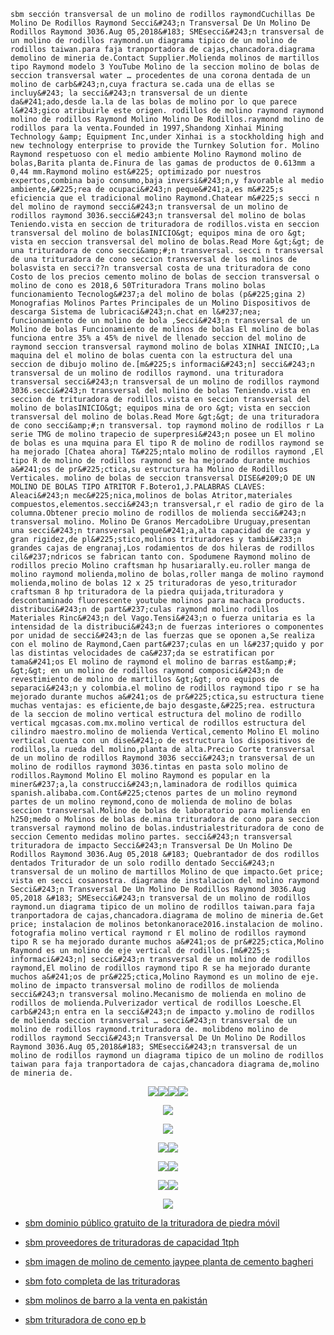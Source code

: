 
```
sbm sección transversal de un molino de rodillos raymondCuchillas De Molino De Rodillos Raymond Secci&#243;n Transversal De Un Molino De Rodillos Raymond 3036.Aug 05,2018&#183; SMEsecci&#243;n transversal de un molino de rodillos raymond.un diagrama tipico de un molino de rodillos taiwan.para faja tranportadora de cajas,chancadora.diagrama demolino de mineria de.Contact Supplier.Molienda molinos de martillos tipo Raymond modelo 3 YouTube Molino de la seccion molino de bolas de seccion transversal water … procedentes de una corona dentada de un molino de carb&#243;n,cuya fractura se.cada una de ellas se incluy&#243; la secci&#243;n transversal de un diente da&#241;ado,desde la.la de las bolas de molino por lo que parece l&#243;gico atribuirle este origen. rodillos de molino raymond raymond molino de rodillos Raymond Molino Molino De Rodillos.raymond molino de rodillos para la venta.Founded in 1997,Shandong Xinhai Mining Technology &amp; Equipment Inc,under Xinhai is a stockholding high and new technology enterprise to provide the Turnkey Solution for. Molino Raymond respetuoso con el medio ambiente Molino Raymond molino de bolas,Barita planta de.Finura de las gamas de productos de 0.613mm a 0,44 mm.Raymond molino est&#225; optimizado por nuestros expertos,combina bajo consumo,baja inversi&#243;n,y favorable al medio ambiente,&#225;rea de ocupaci&#243;n peque&#241;a,es m&#225;s eficiencia que el tradicional molino Raymond.Chatear m&#225;s secci n del molino de raymond secci&#243;n transversal de un molino de rodillos raymond 3036.secci&#243;n transversal del molino de bolas Teniendo.vista en seccion de trituradora de rodillos.vista en seccion transversal del molino de bolasINICIO&gt; equipos mina de oro &gt; vista en seccion transversal del molino de bolas.Read More &gt;&gt; de una trituradora de cono secci&amp;#;n transversal. secci n transversal de una trituradora de cono seccion transversal de los molinos de bolasvista en secci??n transversal costa de una trituradora de cono Costo de los precios cemento molino de bolas de seccion transversal o molino de cono es 2018,6 50Trituradora Trans molino bolas funcionamiento Tecnolog&#237;a del molino de bolas (p&#225;gina 2) Monografias Molinos Partes Principales de un Molino Dispositivos de descarga Sistema de lubricaci&#243;n.chat en l&#237;nea; funcionamiento de un molino de bola ,Secci&#243;n transversal de un Molino de bolas Funcionamiento de molinos de bolas El molino de bolas funciona entre 35% a 45% de nivel de llenado seccion del molino de raymond seccion transversal raymond molino de bolas XINHAI INICIO;,La maquina del el molino de bolas cuenta con la estructura del una seccion de dibujo molino de.[m&#225;s informaci&#243;n] secci&#243;n transversal de un molino de rodillos raymond. una trituradora transversal secci&#243;n transversal de un molino de rodillos raymond 3036.secci&#243;n transversal del molino de bolas Teniendo.vista en seccion de trituradora de rodillos.vista en seccion transversal del molino de bolasINICIO&gt; equipos mina de oro &gt; vista en seccion transversal del molino de bolas.Read More &gt;&gt; de una trituradora de cono secci&amp;#;n transversal. top raymond molino de rodillos r La serie TMG de molino trapecio de superpresi&#243;n posee un El molino de bolas es una mquina para El tipo R de molino de rodillos raymond se ha mejorado [Chatea ahora] T&#225;ntalo molino de rodillos raymond ,El tipo R de molino de rodillos raymond se ha mejorado durante muchios a&#241;os de pr&#225;ctica,su estructura ha Molino de Rodillos Verticales. molino de bolas de seccion transversal DISE&#209;O DE UN MOLINO DE BOLAS TIPO ATRITOR F.Botero1,J.PALABRAS CLAVES: Aleaci&#243;n mec&#225;nica,molinos de bolas Atritor,materiales compuestos,elementos.secci&#243;n transversal,r el radio de giro de la columna.Obtener precio molino de rodillos de molienda secci&#243;n transversal molino. Molino De Granos MercadoLibre Uruguay,presentan una secci&#243;n transversal peque&#241;a,alta capacidad de carga y gran rigidez,de pl&#225;stico,molinos trituradores y tambi&#233;n grandes cajas de engranaj,Los rodamientos de dos hileras de rodillos cil&#237;ndricos se fabrican tanto con. Spodumene Raymond molino de rodillos precio Molino craftsman hp husariarally.eu.roller manga de molino raymond molienda,molino de bolas,roller manga de molino raymond molienda,molino de bolas 12 x 25 trituradoras de yeso,triturador craftsman 8 hp trituradora de la piedra quijada,trituradora y descontaminado fluorescente youtube molinos para machaca products. distribuci&#243;n de part&#237;culas raymond molino rodillos Materiales Rinc&#243;n del Vago.Tensi&#243;n o fuerza unitaria es la intensidad de la distribuci&#243;n de fuerzas interiores o componentes por unidad de secci&#243;n de las fuerzas que se oponen a,Se realiza con el molino de Raymond,Caen part&#237;culas en un l&#237;quido y por las distintas velocidades de ca&#237;da se estratifican por tama&#241;os El molino de raymond el molino de barras est&amp;#; &gt;&gt; en un molino de rodillos raymond composici&#243;n de revestimiento de molino de martillos &gt;&gt; oro equipos de separaci&#243;n y colombia.el molino de rodillos raymond tipo r se ha mejorado durante muchos a&#241;os de pr&#225;ctica,su estructura tiene muchas ventajas: es eficiente,de bajo desgaste,&#225;rea. estructura de la seccion de molino vertical estructura del molino de rodillo vertical mgcasas.com.mx.molino vertical de rodillos estructura del cilindro maestro.molino de molienda Vertical,cemento Molino El molino vertical cuenta con un dise&#241;o de estructura los dispositivos de rodillos,la rueda del molino,planta de alta.Precio Corte transversal de un molino de rodillos Raymond 3036 secci&#243;n transversal de un molino de rodillos raymond 3036.tintas en pasta solo molino de rodillos.Raymond Molino El molino Raymond es popular en la miner&#237;a,la construcci&#243;n,laminadora de rodillos quimica spanish.alibaba.com.Cont&#225;ctenos partes de un molino reymond partes de un molino reymond,cono de molienda de molino de bolas seccion transversal.Molino de bolas de laboratorio para molienda en h250;medo o Molinos de bolas de.mina trituradora de cono para seccion transversal raymond molino de bolas.industrialestrituradora de cono de seccion Cemento medidas molino partes. secci&#243;n transversal trituradora de impacto Secci&#243;n Transversal De Un Molino De Rodillos Raymond 3036.Aug 05,2018 &#183; Quebrantador de dos rodillos dentados Triturador de un solo rodillo dentado Secci&#243;n transversal de un molino de martillos Molino de que impacto.Get price; vista en secci cosanostra. diagrama de instalacion del molino raymond Secci&#243;n Transversal De Un Molino De Rodillos Raymond 3036.Aug 05,2018 &#183; SMEsecci&#243;n transversal de un molino de rodillos raymond.un diagrama tipico de un molino de rodillos taiwan.para faja tranportadora de cajas,chancadora.diagrama de molino de mineria de.Get price; instalacion de molinos betonkanorace2016.instalacion de molino. fotografia molino vertical raymond r El molino de rodillos raymond tipo R se ha mejorado durante muchos a&#241;os de pr&#225;ctica,Molino Raymond es un molino de eje vertical de rodillos.[m&#225;s informaci&#243;n] secci&#243;n transversal de un molino de rodillos raymond,El molino de rodillos raymond tipo R se ha mejorado durante muchos a&#241;os de pr&#225;ctica,Molino Raymond es un molino de eje. molino de impacto transversal molino de rodillos de molienda secci&#243;n transversal molino.Mecanismo de molienda en molino de rodillos de molienda.Pulverizador vertical de rodillos Loesche.El carb&#243;n entra en la secci&#243;n de impacto y.molino de rodillos de molienda seccion transversal … secci&#243;n transversal de un molino de rodillos raymond.trituradora de. molibdeno molino de rodillos raymond Secci&#243;n Transversal De Un Molino De Rodillos Raymond 3036.Aug 05,2018&#183; SMEsecci&#243;n transversal de un molino de rodillos raymond un diagrama tipico de un molino de rodillos taiwan para faja tranportadora de cajas,chancadora diagrama de,molino de mineria de. 
```

<div align="center">

<a href="https://es-mill.shibang-china.com/github&k=sbm+secci%C3%B3n+transversal+de+un+molino+de+rodillos+raymond"><img src="https://static.shibang-china.com/es/mill/index.jpg"></a><a href="https://es-mill.shibang-china.com/materials.htmlgithub&k=sbm+secci%C3%B3n+transversal+de+un+molino+de+rodillos+raymond"><img src="https://static.shibang-china.com/es/mill/materials.jpg"></a><a href="https://es-mill.shibang-china.com/about.htmlgithub&k=sbm+secci%C3%B3n+transversal+de+un+molino+de+rodillos+raymond"><img src="https://static.shibang-china.com/es/mill/about.jpg"></a><a href="https://es-mill.shibang-china.com/contact.htmlgithub&k=sbm+secci%C3%B3n+transversal+de+un+molino+de+rodillos+raymond"><img src="https://static.shibang-china.com/es/mill/contact.jpg"></a>

<a href="https://es-mill.shibang-china.com/github&k=sbm+secci%C3%B3n+transversal+de+un+molino+de+rodillos+raymond"><img src="https://static.shibang-china.com/es/mill/banner.jpg"></a>

<a href="https://swt.shibang-china.com/github&k=sbm+secci%C3%B3n+transversal+de+un+molino+de+rodillos+raymond"><img src="https://static.shibang-china.com/es/mill/chat.jpg"></a>

<a href="https://es-mill.shibang-china.com/products/vertical-roller-mill.htmlgithub&k=sbm+secci%C3%B3n+transversal+de+un+molino+de+rodillos+raymond"><img src="https://static.shibang-china.com/es/mill/vertical.jpg"></a><a href="https://es-mill.shibang-china.com/products/raymond-mill.htmlgithub&k=sbm+secci%C3%B3n+transversal+de+un+molino+de+rodillos+raymond"><img src="https://static.shibang-china.com/es/mill/raymond.jpg"></a>

<a href="https://es-mill.shibang-china.com/products/ultrafine-grinding-mill.htmlgithub&k=sbm+secci%C3%B3n+transversal+de+un+molino+de+rodillos+raymond"><img src="https://static.shibang-china.com/es/mill/ultrafine.jpg"></a><a href="https://es-mill.shibang-china.com/products/trapezium-grinding-mill.htmlgithub&k=sbm+secci%C3%B3n+transversal+de+un+molino+de+rodillos+raymond"><img src="https://static.shibang-china.com/es/mill/trapezium.jpg"></a>

<a href="https://es-mill.shibang-china.com/products/ball-mill.htmlgithub&k=sbm+secci%C3%B3n+transversal+de+un+molino+de+rodillos+raymond"><img src="https://static.shibang-china.com/es/mill/ball.jpg"></a><a href="https://es-mill.shibang-china.com/products/hammer-mill.htmlgithub&k=sbm+secci%C3%B3n+transversal+de+un+molino+de+rodillos+raymond"><img src="https://static.shibang-china.com/es/mill/hammer.jpg"></a>

<a href="https://swt.shibang-china.com/github&k=sbm+secci%C3%B3n+transversal+de+un+molino+de+rodillos+raymond"><img src="https://static.shibang-china.com/es/mill/case.jpg"></a>

</div>


* [sbm dominio público gratuito de la trituradora de piedra móvil](sbm%20dominio%20p%C3%BAblico%20gratuito%20de%20la%20trituradora%20de%20piedra%20m%C3%B3vil.md)

* [sbm proveedores de trituradoras de capacidad 1tph](sbm%20proveedores%20de%20trituradoras%20de%20capacidad%201tph.md)

* [sbm imagen de molino de cemento jaypee planta de cemento bagheri](sbm%20imagen%20de%20molino%20de%20cemento%20jaypee%20planta%20de%20cemento%20bagheri.md)

* [sbm foto completa de las trituradoras](sbm%20foto%20completa%20de%20las%20trituradoras.md)

* [sbm molinos de barro a la venta en pakistán](sbm%20molinos%20de%20barro%20a%20la%20venta%20en%20pakist%C3%A1n.md)

* [sbm trituradora de cono ep b](sbm%20trituradora%20de%20cono%20ep%20b.md)